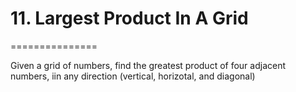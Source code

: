 # 11. Largest Product In A Grid
===============

Given a grid of numbers, find the greatest product of four adjacent numbers, iin any direction (vertical, horizotal, and diagonal)

